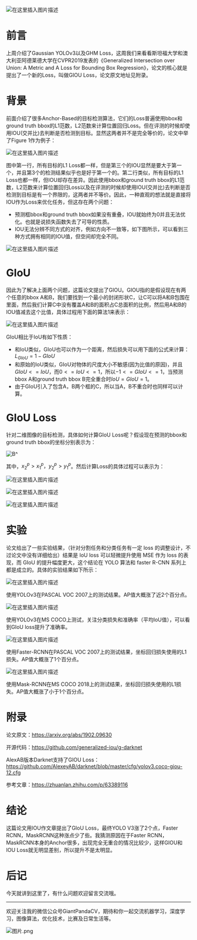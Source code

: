 ![在这里插入图片描述](https://img-blog.csdnimg.cn/20191214132653222.png?x-oss-process=image/watermark,type_ZmFuZ3poZW5naGVpdGk,shadow_10,text_aHR0cHM6Ly9ibG9nLmNzZG4ubmV0L2p1c3Rfc29ydA==,size_16,color_FFFFFF,t_70)

# 前言
上周介绍了Gaussian YOLOv3以及GHM Loss，这周我们来看看斯坦福大学和澳大利亚阿德莱德大学在CVPR2019发表的《Generalized Intersection over Union: A Metric and A Loss for Bounding Box Regression》，论文的核心就是提出了一个新的Loss，叫做GIOU Loss，论文原文地址见附录。

# 背景
前面介绍了很多Anchor-Based的目标检测算法，它们的Loss普遍使用bbox和ground truth bbox的L1范数，L2范数来计算位置回归Loss。但在评测的时候却使用IOU(交并比)去判断是否检测到目标。显然这两者并不是完全等价的，论文中举了Figure 1作为例子：

![在这里插入图片描述](https://img-blog.csdnimg.cn/20191214132621872.png?x-oss-process=image/watermark,type_ZmFuZ3poZW5naGVpdGk,shadow_10,text_aHR0cHM6Ly9ibG9nLmNzZG4ubmV0L2p1c3Rfc29ydA==,size_16,color_FFFFFF,t_70)

图中第一行，所有目标的L1 Loss都一样，但是第三个的IOU显然是要大于第一个，并且第3个的检测结果似乎也是好于第一个的。第二行类似，所有目标的L1 Loss也都一样，但IOU却存在差异。因此使用bbox和ground truth bbox的L1范数，L2范数来计算位置回归Loss以及在评测的时候却使用IOU(交并比)去判断是否检测到目标是有一个界限的，这两者并不等价。因此，一种直观的想法就是直接将IOU作为Loss来优化任务，但这存在两个问题：

- 预测框bbox和ground truth bbox如果没有重叠，IOU就始终为0并且无法优化。也就是说损失函数失去了可导的性质。
- IOU无法分辨不同方式的对齐，例如方向不一致等，如下图所示，可以看到三种方式拥有相同的IOU值，但空间却完全不同。

![在这里插入图片描述](https://img-blog.csdnimg.cn/2019121413345421.png?x-oss-process=image/watermark,type_ZmFuZ3poZW5naGVpdGk,shadow_10,text_aHR0cHM6Ly9ibG9nLmNzZG4ubmV0L2p1c3Rfc29ydA==,size_16,color_FFFFFF,t_70)

# GIoU
因此为了解决上面两个问题，这篇论文提出了GIOU。GIOU指的是假设现在有两个任意的bbox A和B，我们要找到一个最小的封闭形状C，让C可以将A和B包围在里面，然后我们计算C中没有覆盖A和B的面积占C总面积的比例，然后用A和B的IOU值减去这个比值，具体过程用下面的算法1来表示：

![在这里插入图片描述](https://img-blog.csdnimg.cn/20191214133926193.png?x-oss-process=image/watermark,type_ZmFuZ3poZW5naGVpdGk,shadow_10,text_aHR0cHM6Ly9ibG9nLmNzZG4ubmV0L2p1c3Rfc29ydA==,size_16,color_FFFFFF,t_70)

GIoU相比于IoU有如下性质：

- 和IoU类似，GIoU也可以作为一个距离，然后损失可以用下面的公式来计算： $L_{GIoU}=1-GIoU$
- 和原始的IoU类似，GIoU对物体的尺度大小不敏感(因为比值的原因)，并且$GIoU<=IoU$，而$0<=IoU<=1$，所以$-1<=GIoU<=1$，当预测bbox A和ground truth bbox B完全重合时$IoU=GIoU=1$。
- 由于GIoU引入了包含A，B两个框的C，所以当A，B不重合时也同样可以计算。

# GIoU Loss
针对二维图像的目标检测，具体如何计算GIoU Loss呢？假设现在预测的bbox和ground truth bbox的坐标分别表示为：

![$B^$](https://img-blog.csdnimg.cn/20191214134726478.png)

其中，$x_2^p>x_1^p，y_2^p>y_1^p$。然后计算Loss的具体过程可以表示为：

![在这里插入图片描述](https://img-blog.csdnimg.cn/20191214135008303.png?x-oss-process=image/watermark,type_ZmFuZ3poZW5naGVpdGk,shadow_10,text_aHR0cHM6Ly9ibG9nLmNzZG4ubmV0L2p1c3Rfc29ydA==,size_16,color_FFFFFF,t_70)

![在这里插入图片描述](https://img-blog.csdnimg.cn/20191214135017761.png?x-oss-process=image/watermark,type_ZmFuZ3poZW5naGVpdGk,shadow_10,text_aHR0cHM6Ly9ibG9nLmNzZG4ubmV0L2p1c3Rfc29ydA==,size_16,color_FFFFFF,t_70)

![在这里插入图片描述](https://img-blog.csdnimg.cn/20191214135811584.png)

# 实验
论文给出了一些实验结果，（针对分割任务和分类任务有一定 loss 的调整设计，不过论文中没有详细给出）结果是 IoU loss 可以轻微提升使用 MSE 作为 loss 的表现，而 GIoU 的提升幅度更大，这个结论在 YOLO 算法和 faster R-CNN 系列上都是成立的。具体的实验结果如下所示：

![在这里插入图片描述](https://img-blog.csdnimg.cn/20191214140024308.png?x-oss-process=image/watermark,type_ZmFuZ3poZW5naGVpdGk,shadow_10,text_aHR0cHM6Ly9ibG9nLmNzZG4ubmV0L2p1c3Rfc29ydA==,size_16,color_FFFFFF,t_70)

使用YOLOv3在PASCAL VOC 2007上的测试结果。AP值大概涨了近2个百分点。

![在这里插入图片描述](https://img-blog.csdnimg.cn/20191214140204360.png?x-oss-process=image/watermark,type_ZmFuZ3poZW5naGVpdGk,shadow_10,text_aHR0cHM6Ly9ibG9nLmNzZG4ubmV0L2p1c3Rfc29ydA==,size_16,color_FFFFFF,t_70)

使用YOLOv3在MS COCO上测试，关注分类损失和准确率（平均IoU值），可以看到GIoU loss提升了准确率。

![在这里插入图片描述](https://img-blog.csdnimg.cn/20191214140933467.png?x-oss-process=image/watermark,type_ZmFuZ3poZW5naGVpdGk,shadow_10,text_aHR0cHM6Ly9ibG9nLmNzZG4ubmV0L2p1c3Rfc29ydA==,size_16,color_FFFFFF,t_70)

使用Faster-RCNN在PASCAL VOC 2007上的测试结果，坐标回归损失使用的L1损失。AP值大概涨了1个百分点。

![在这里插入图片描述](https://img-blog.csdnimg.cn/20191214141011299.png?x-oss-process=image/watermark,type_ZmFuZ3poZW5naGVpdGk,shadow_10,text_aHR0cHM6Ly9ibG9nLmNzZG4ubmV0L2p1c3Rfc29ydA==,size_16,color_FFFFFF,t_70)

使用Mask-RCNN在MS COCO 2018上的测试结果，坐标回归损失使用的L1损失。AP值大概涨了小于1个百分点。

# 附录
论文原文：https://arxiv.org/abs/1902.09630

开源代码：https://github.com/generalized-iou/g-darknet

AlexAB版本Darknet支持了GIOU Loss：https://github.com/AlexeyAB/darknet/blob/master/cfg/yolov3.coco-giou-12.cfg

参考文章：https://zhuanlan.zhihu.com/p/63389116
# 结论
这篇论文用IOU作文章提出了GIoU Loss，最终YOLO V3涨了2个点，Faster RCNN，MaskRCNN这种涨点少了些。我猜测原因在于Faster RCNN，MaskRCNN本身的Anchor很多，出现完全无重合的情况比较少，这样GIOU和IOU Loss就无明显差别，所以提升不是太明显。

# 后记
今天就讲到这里了，有什么问题欢迎留言交流哦。

---------------------------------------------------------------------------

欢迎关注我的微信公众号GiantPandaCV，期待和你一起交流机器学习，深度学习，图像算法，优化技术，比赛及日常生活等。

![图片.png](https://imgconvert.csdnimg.cn/aHR0cHM6Ly91cGxvYWQtaW1hZ2VzLmppYW5zaHUuaW8vdXBsb2FkX2ltYWdlcy8xOTIzNzExNS1hZDY2ZjRmMjQ5MzRhZmQx?x-oss-process=image/format,png)